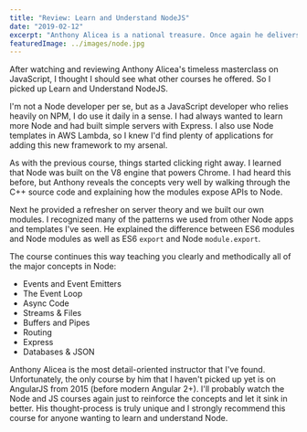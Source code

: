```yaml
---
title: "Review: Learn and Understand NodeJS"
date: "2019-02-12"
excerpt: "Anthony Alicea is a national treasure. Once again he delivers the goods."
featuredImage: ../images/node.jpg
---
```


After watching and reviewing Anthony Alicea's timeless masterclass on JavaScript, I thought I should see what other courses he offered. So I picked up Learn and Understand NodeJS.

I'm not a Node developer per se, but as a JavaScript developer who relies heavily on NPM, I do use it daily in a sense. I had always wanted to learn more Node and had built simple servers with Express. I also use Node templates in AWS Lambda, so I knew I'd find plenty of applications for adding this new framework to my arsenal.

As with the previous course, things started clicking right away. I learned that Node was built on the V8 engine that powers Chrome. I had heard this before, but Anthony reveals the concepts very well by walking through the C++ source code and explaining how the modules expose APIs to Node.

Next he provided a refresher on server theory and we built our own modules. I recognized many of the patterns we used from other Node apps and templates I've seen. He explained the difference between ES6 modules and Node modules as well as ES6 ```export``` and Node ```module.export```.

The course continues this way teaching you clearly and methodically all of the major concepts in Node:

- Events and Event Emitters
- The Event Loop
- Async Code
- Streams & Files
- Buffers and Pipes
- Routing
- Express
- Databases & JSON

Anthony Alicea is the most detail-oriented instructor that I've found. Unfortunately, the only course by him that I haven't picked up yet is on AngularJS from 2015 (before modern Angular 2+). I'll probably watch the Node and JS courses again just to reinforce the concepts and let it sink in better. His thought-process is truly unique and I strongly recommend this course for anyone wanting to learn and understand Node.